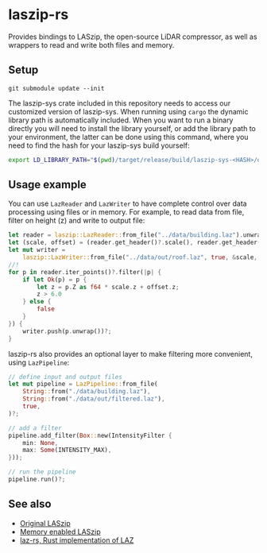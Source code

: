 # laszip-rs
Provides bindings to LASzip, the open-source LiDAR compressor, as well as wrappers to read and write both files and memory.

## Setup

``` git submodule update --init ```

The laszip-sys crate included in this repository needs to access our customized
version of laszip-sys. When running using `cargo` the dynamic library path is 
automatically included. 
When you want to run a binary directly you will need to install the library yourself, 
or add the library path to your environment, the latter can be done using this command, 
where you need to find the hash for your laszip-sys build yourself:

```bash
export LD_LIBRARY_PATH="$(pwd)/target/release/build/laszip-sys-<HASH>/out/lib"
```

## Usage example

You can use `LazReader` and `LazWriter` to have complete control over data processing using files or in memory.
For example, to read data from file, filter on height (z) and write to output file:

```rust
let reader = laszip::LazReader::from_file("../data/building.laz").unwrap();
let (scale, offset) = (reader.get_header()?.scale(), reader.get_header()?.offset());
let mut writer =
    laszip::LazWriter::from_file("../data/out/roof.laz", true, &scale, &offset).unwrap();
//!
for p in reader.iter_points()?.filter(|p| {
    if let Ok(p) = p {
        let z = p.Z as f64 * scale.z + offset.z;
        z > 6.0
    } else {
        false
    }
}) {
    writer.push(p.unwrap())?;
}
```

laszip-rs also provides an optional layer to make filtering more convenient, using `LazPipeline`:

```rust
// define input and output files
let mut pipeline = LazPipeline::from_file(
    String::from("./data/building.laz"),
    String::from("./data/out/filtered.laz"),
    true,
)?;

// add a filter
pipeline.add_filter(Box::new(IntensityFilter {
    min: None,
    max: Some(INTENSITY_MAX),
}));

// run the pipeline
pipeline.run()?;
```


## See also
- [Original LASzip](https://github.com/LASzip/LASzip)
- [Memory enabled LASzip](https://github.com/tweedegolf/LASzip)
- [laz-rs, Rust implementation of LAZ](https://github.com/tmontaigu/laz-rs)
